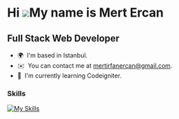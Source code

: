 Hi ![](https://user-images.githubusercontent.com/18350557/176309783-0785949b-9127-417c-8b55-ab5a4333674e.gif)My name is Mert Ercan
==================================================================================================================================
Full Stack Web Developer
-------------------------

* 🌍  I'm based in Istanbul.
* ✉️  You can contact me at [mertirfanercan@gmail.com](mailto:mertirfanercan@gmail.com).
 * 🧠  I'm currently learning Codeigniter.

<!-- * 🖥️  See my portfolio at [https://mertercan.tech/] -->

###



### Skills


[![My Skills](https://skillicons.dev/icons?i=java,spring,hibernate,maven,dart,flutter,js,ts,html,css,sass,vue,nuxtjs,react,nextjs,redux,nodejs,express,nestjs,php,postgres,mysql,webpack,docker,git,github,linux,idea&perline=14)](https://skillicons.dev)



<!--
### Favorite Tech Stack

[![My Skills](https://skillicons.dev/icons?i=nextjs,ts,sass,bootstrap,java,spring,hibernate,postgres)](https://skillicons.dev)
-->




<!-- &perline=x -->
